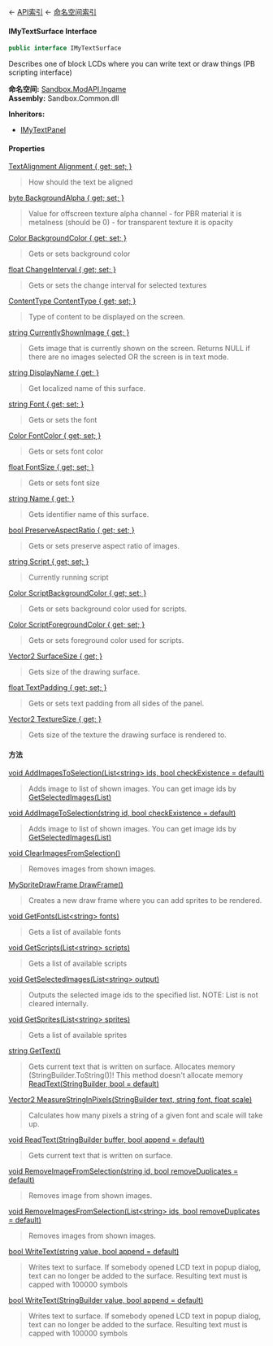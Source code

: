 ← [API索引](Api-Index) ← [命名空间索引](Namespace-Index)

#### IMyTextSurface Interface

```csharp
public interface IMyTextSurface
```

Describes one of block LCDs where you can write text or draw things (PB scripting interface)

**命名空间:** [Sandbox.ModAPI.Ingame](Sandbox.ModAPI.Ingame)  
**Assembly:** Sandbox.Common.dll

**Inheritors:**  
* [IMyTextPanel](Sandbox.ModAPI.Ingame.IMyTextPanel)

#### Properties

[TextAlignment Alignment { get; set; }](Sandbox.ModAPI.Ingame.IMyTextSurface.Alignment)

> How should the text be aligned

[byte BackgroundAlpha { get; set; }](Sandbox.ModAPI.Ingame.IMyTextSurface.BackgroundAlpha)

> Value for offscreen texture alpha channel - for PBR material it is metalness (should be 0) - for transparent texture it is opacity

[Color BackgroundColor { get; set; }](Sandbox.ModAPI.Ingame.IMyTextSurface.BackgroundColor)

> Gets or sets background color

[float ChangeInterval { get; set; }](Sandbox.ModAPI.Ingame.IMyTextSurface.ChangeInterval)

> Gets or sets the change interval for selected textures

[ContentType ContentType { get; set; }](Sandbox.ModAPI.Ingame.IMyTextSurface.ContentType)

> Type of content to be displayed on the screen.

[string CurrentlyShownImage { get; }](Sandbox.ModAPI.Ingame.IMyTextSurface.CurrentlyShownImage)

> Gets image that is currently shown on the screen. Returns NULL if there are no images selected OR the screen is in text mode.

[string DisplayName { get; }](Sandbox.ModAPI.Ingame.IMyTextSurface.DisplayName)

> Get localized name of this surface.

[string Font { get; set; }](Sandbox.ModAPI.Ingame.IMyTextSurface.Font)

> Gets or sets the font

[Color FontColor { get; set; }](Sandbox.ModAPI.Ingame.IMyTextSurface.FontColor)

> Gets or sets font color

[float FontSize { get; set; }](Sandbox.ModAPI.Ingame.IMyTextSurface.FontSize)

> Gets or sets font size

[string Name { get; }](Sandbox.ModAPI.Ingame.IMyTextSurface.Name)

> Gets identifier name of this surface.

[bool PreserveAspectRatio { get; set; }](Sandbox.ModAPI.Ingame.IMyTextSurface.PreserveAspectRatio)

> Gets or sets preserve aspect ratio of images.

[string Script { get; set; }](Sandbox.ModAPI.Ingame.IMyTextSurface.Script)

> Currently running script

[Color ScriptBackgroundColor { get; set; }](Sandbox.ModAPI.Ingame.IMyTextSurface.ScriptBackgroundColor)

> Gets or sets background color used for scripts.

[Color ScriptForegroundColor { get; set; }](Sandbox.ModAPI.Ingame.IMyTextSurface.ScriptForegroundColor)

> Gets or sets foreground color used for scripts.

[Vector2 SurfaceSize { get; }](Sandbox.ModAPI.Ingame.IMyTextSurface.SurfaceSize)

> Gets size of the drawing surface.

[float TextPadding { get; set; }](Sandbox.ModAPI.Ingame.IMyTextSurface.TextPadding)

> Gets or sets text padding from all sides of the panel.

[Vector2 TextureSize { get; }](Sandbox.ModAPI.Ingame.IMyTextSurface.TextureSize)

> Gets size of the texture the drawing surface is rendered to.

#### 方法

[void AddImagesToSelection(List&lt;string&gt; ids, bool checkExistence = default)](Sandbox.ModAPI.Ingame.IMyTextSurface.AddImagesToSelection)

> Adds image to list of shown images. You can get image ids by [GetSelectedImages(List<string>)](Sandbox.ModAPI.Ingame.IMyTextSurface.GetSelectedImages) 

[void AddImageToSelection(string id, bool checkExistence = default)](Sandbox.ModAPI.Ingame.IMyTextSurface.AddImageToSelection)

> Adds image to list of shown images. You can get image ids by [GetSelectedImages(List<string>)](Sandbox.ModAPI.Ingame.IMyTextSurface.GetSelectedImages) 

[void ClearImagesFromSelection()](Sandbox.ModAPI.Ingame.IMyTextSurface.ClearImagesFromSelection)

> Removes images from shown images.

[MySpriteDrawFrame DrawFrame()](Sandbox.ModAPI.Ingame.IMyTextSurface.DrawFrame)

> Creates a new draw frame where you can add sprites to be rendered.

[void GetFonts(List&lt;string&gt; fonts)](Sandbox.ModAPI.Ingame.IMyTextSurface.GetFonts)

> Gets a list of available fonts

[void GetScripts(List&lt;string&gt; scripts)](Sandbox.ModAPI.Ingame.IMyTextSurface.GetScripts)

> Gets a list of available scripts

[void GetSelectedImages(List&lt;string&gt; output)](Sandbox.ModAPI.Ingame.IMyTextSurface.GetSelectedImages)

> Outputs the selected image ids to the specified list. NOTE: List is not cleared internally.

[void GetSprites(List&lt;string&gt; sprites)](Sandbox.ModAPI.Ingame.IMyTextSurface.GetSprites)

> Gets a list of available sprites

[string GetText()](Sandbox.ModAPI.Ingame.IMyTextSurface.GetText)

> Gets current text that is written on surface. Allocates memory (StringBuilder.ToString())! This method doesn't allocate memory [ReadText(StringBuilder, bool = default)](Sandbox.ModAPI.Ingame.IMyTextSurface.ReadText) 

[Vector2 MeasureStringInPixels(StringBuilder text, string font, float scale)](Sandbox.ModAPI.Ingame.IMyTextSurface.MeasureStringInPixels)

> Calculates how many pixels a string of a given font and scale will take up.

[void ReadText(StringBuilder buffer, bool append = default)](Sandbox.ModAPI.Ingame.IMyTextSurface.ReadText)

> Gets current text that is written on surface.

[void RemoveImageFromSelection(string id, bool removeDuplicates = default)](Sandbox.ModAPI.Ingame.IMyTextSurface.RemoveImageFromSelection)

> Removes image from shown images.

[void RemoveImagesFromSelection(List&lt;string&gt; ids, bool removeDuplicates = default)](Sandbox.ModAPI.Ingame.IMyTextSurface.RemoveImagesFromSelection)

> Removes images from shown images.

[bool WriteText(string value, bool append = default)](Sandbox.ModAPI.Ingame.IMyTextSurface.WriteText)

> Writes text to surface. If somebody opened LCD text in popup dialog, text can no longer be added to the surface. Resulting text must is capped with 100000 symbols

[bool WriteText(StringBuilder value, bool append = default)](Sandbox.ModAPI.Ingame.IMyTextSurface.WriteText)

> Writes text to surface. If somebody opened LCD text in popup dialog, text can no longer be added to the surface. Resulting text must is capped with 100000 symbols

